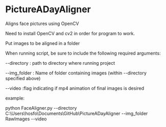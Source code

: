 # PictureADayAligner
Aligns face pictures using OpenCV 


Need to install OpenCV and cv2 in order for program to work.

Put images to be aligned in a folder

When running script, be sure to include the following required arguments:

--directory : path to directory where running project

--img_folder : Name of folder containing images (within --directory specified above)

--video :flag indicating if mp4 animation of final images is desired

example: 

python FaceAligner.py --directory C:\Users\hosfo\Documents\GitHub\PictureADayAligner --img_folder RawImages --video
